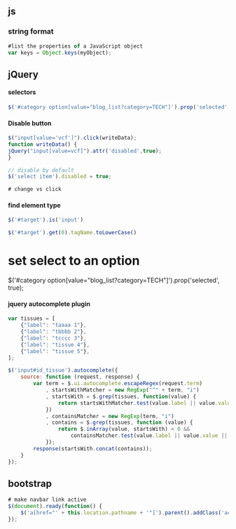 ## js

### string format

```js
#list the properties of a JavaScript object
var keys = Object.keys(myObject);
```



## jQuery


#### selectors

```js
$('#category option[value="blog_list?category=TECH"]').prop('selected', true);
```



#### Disable button

```js
$("input[value='vcf']").click(writeData);
function writeData() {
jQuery("input[value=vcf]").attr('disabled',true);
}

// disable by default
$('select item').disabled = true;

# change vs click
```

#### find element type

```js
$('#target').is('input')

$('#target').get(0).tagName.toLowerCase()
```


# set select to an option
$('#category option[value="blog_list?category=TECH"]').prop('selected', true);



#### jquery autocomplete plugin

```js
var tissues = [
    {"label": "taaaa 1"},
    {"label": "tbbbb 2"},
    {"label": "tcccc 3"},
    {"label": "tissue 4"},
    {"label": "tissue 5"},
];

$('input#id_tissue').autocomplete({
    source: function (request, response) {
        var term = $.ui.autocomplete.escapeRegex(request.term)
            , startsWithMatcher = new RegExp("^" + term, "i")
            , startsWith = $.grep(tissues, function(value) {
                return startsWithMatcher.test(value.label || value.value || value);
            })
            , containsMatcher = new RegExp(term, "i")
            , contains = $.grep(tissues, function (value) {
                return $.inArray(value, startsWith) < 0 &&
                    containsMatcher.test(value.label || value.value || value);
            });
        response(startsWith.concat(contains));
    }
});
```



## bootstrap

```js
# make navbar link active
$(document).ready(function() {
    $('a[href="' + this.location.pathname + '"]').parent().addClass('active');
});
```
